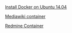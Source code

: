 [Install Docker on Ubuntu 14.04](https://gist.github.com/benbai123/f9ded9c604747cef943de2e7bd2f26ea)

[Mediawiki container](https://gist.github.com/benbai123/f4d3d84b83dc66ae7820b8ee95bc69b9)

[Redmine Container](https://gist.github.com/benbai123/c01e14d1024501429593ae09f9a72c56)
